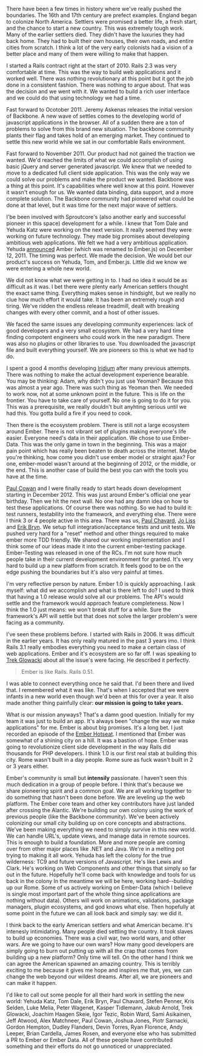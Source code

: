 There have been a few times in history where we've really pushed the
boundaries. The 16th and 17th century are prefect examples. England
began to colonize North America. Settlers were promised a better life,
a fresh start, and the chance to start a new country. This was extremely
tough work. Many of the earlier settlers died. They didn't have the
luxuries they had back home. They had to built their own houses, their
own roads, and entire cities from scratch. I think a lot of the very
early colonists had a vision of a better place and many of them were
willing to make that happen.

I started a Rails contract right at the start of 2010. Rails 2.3 was
very comfortable at time. This was the way to build web applications
and it worked well. There was nothing revolutionary at this point but
it got the job done in a consistent fashion. There was nothing to
argue about. That was the decision and we went with it. We wanted to
build a rich user interface and we could do that using technology we
had a time.

Fast forward to Ocotober 2011. Jeremy Askenas releases the initial
version of Backbone. A new wave of settles comes to the developing
world of javascript applications in the browser. All of a sudden there
are a ton of problems to solve from this brand new situation. The
backbone community plants their flag and takes hold of an emerging
market. They continued to settle this new world while we sat in our
comfortable Rails environment.

Fast forward to November 2011. Our product had not gained the traction
we wanted. We'd reached the limits of what we could accomplish of
using basic jQuery and server generated javascript. We knew that we
needed to move to a dedicated full client side application. This was
the only way we could solve our problems and make the product we
wanted. Backbone was a thing at this point. It's capabilities where
well know at this point. However it wasn't enough for us. We wanted
data binding, data support, and a more complete solution. The Backbone community had
pioneered what could be done at that level, but it was time for the
next major wave of settlers.

I'be been involved with Sproutcore's (also another early and successful
pioneer in this space) development for a while. I knew that Tom Dale
and Yehuda Katz were working on the next version. It really seemed
they were working on future technology. They made big promises about
developing ambitious web applications. We felt we had a very ambitious
application. Yehuda [announced](http://yehudakatz.com/2011/12/08/announcing-amber-js/)
Amber (which was renamed to Ember.js) on December 12, 2011.
The timing was perfect. We made the decision. We would bet our
product's success on Yehuda, Tom, and Ember.js. Little did we know we
were entering a whole new world.

We did not know what we were getting in to. I had no idea it would be
as difficult as it was. I bet there were plenty early American
settlers thought the exact same thing. Everything makes sense in
hindsight, but we really no clue how much effort it would take.
It has been an extremely rough and tiring. We've ridden the
endless release treadmill, dealt with breaking changes with every
other commit, and a host of other issues.

We faced the same issues any developing community experiences: lack of
good developers and a very small ecosystem. We had a very hard time
finding compotent engineers who could work in the new paradigm. There
was also no plugins or other libraries to use. You downloaded the
javascript file and built everything yourself. We are pioneers so this
is what we had to do.

I spent a good 4 months developing
[Iridium](http://github.com/radiumsoftware/iridium) after many
previous attempts. There was nothing to make the actual development
experience bearable. You may be thinking: Adam, why didn't you just use
Yeoman? Because this was almost a year ago. There was such thing as
Yeoman then. We needed to work now, not at some unknown point in the
future. This is life on the frontier. You have to take care of
yourself. No one is going to do it for you. This was a prerequisite,
we really douldn't buit anyhting serious until we had this. You gotta
build a fire if you need to cook.

Then there is the ecosystem problem. There is still not a large
ecosystem around Ember. There is not vibrant set of plugins making
everyone's life easier. Everyone need's data in their application. We
chose to use Ember-Data. This was the only game in town in the
beginning. This was a major pain point which has really been beaten to
death across the internet. Maybe you're thinking, how come you didn't
use ember model or straight ajax? For one, ember-model wasn't around
at the beginning of 2012, or the middle, or the end. This is another
case of build the best you can with the tools you have at the time.

[Paul Cowan](http://twitter.com/dagda1) and I were finally ready to
start heads down development starting in December 2012. This was just
around Ember's official one year birthday. Then we hit the next wall.
No one had any damn idea on how to test these applications.
Of course there was nothing. So we had to build it: test runners,
testability into the framework, and everything else.
There were I think 3 or 4 people active in this area.
There was us, [Paul Chavard](/https://twitter.com/tchak13),
[Jo Liss](/https://twitter.com/jo_liss) and [Erik Bryn](http://twitter.com/ebryn).
We setup full integration/acceptance tests and unit
tests. We pushed very hard for a "reset" method and other things
required to make ember more TDD friendly. We shared our working
implementation and I think some of our ideas made it into the current
ember-testing package. Ember-Testing was released in one of the RCs.
I'm not sure how much people take in their current development
environment for granted. It's very hard to build up a new platform
from scratch. It feels good to be on the edge pushing the boundaries
but it's also very painful at times.

I'm very reflective person by nature. Ember 1.0 is quickly
approaching. I ask myself: what did we accomplish and what is there
left to do? I used to think that having a 1.0 release would solve all
our problems. The API's would settle and the framework would approach
feature completeness. Now I think the 1.0 just means: we won't break
stuff for a while. Sure the framework's API will settle but that does
not solve the larger problem's were facing as a community.

I've seen these problems before. I started with Rails in 2006. It was
difficult in the earlier years. It has only really matured in the past
3 years imo. I think Rails 3.1 really embodies everything you need to
make a certain class of web applications. Ember and it's ecosystem are
so far off. I was speaking to [Trek Glowacki](http://twitter.com/trek)
about all the issue's were facing. He described it perfectly.

> Ember is like Rails. Rails 0.51.

I was able to connect everything once he said that. I'd been there and
lived that. I remembered what it was like. That's when I accepted that
we were infants in a new world even though we'd been at this for over
a year. It also made another thing painfully clear: **our mission is
going to take years.**

What is our mission anyways? That's a damn good question. Initially
for my team it was just to build an app. It's always been "change the
way we make applications" for me. Ember is about big promises. It's a
long bet. I just recorded an episode of the [Ember Hotseat](http://emberhotseat.com). 
I mentioned that Ember was somewhat of a shining city on a hill. It
was a bastion of hope. Ember was going to revolutionize client side
development in the way Rails did thousands for PHP developers. I think
1.0 is our first real stab at building this city. Rome wasn't built in
a day people. Rome sure as fuck wasn't built in 2 or 3 years either.

Ember's community is small but **intensily** passionate. I haven't
seen this much dedication in a group of people before. I think that's
because we share pioneering spirit and a common goal. We are all
working together to do something that hasn't been done before. We are
leveling up the web platform. The Ember core team and other key
contributors have just landed after crossing the Alantic. We're
building our own colony using the work of previous people (like the
Backbone community). We've been actively colonizing our small city
building up on core concepts and abstractions. We've been making
everything we need to simply survive in this new world. We can handle
URL's, update views, and manage data in remote sources. This is enough
to build a foundation. More and more people are coming over from other
major places like .NET and Java. We're in a melting pot trying to
making it all work. Yehuda has left the colony for the true
wilderness: TC9 and future versions of Javascript. He's like Lewis and
Clark. He's working on Web Components and other things that simply so
far out in the future. Hopefully he'll come back with knowledge and
tools for us back in the colony In the meantime we will be here,
working hard--building up our Rome. Some of us actively working on
Ember-Data (which I believe is single most important part of the whole
thing since applications are nothing without data). Others will work
on animations, validations, package managers, plugin ecosystems, and
god knows what else. Then hopefully at some point in the future we can
all look back and simply say: we did it.

I think back to the early American settlers and what American became.
It's intenesly intimidating. Many people died settling the country. It
took slaves to build up economies. There was a civil war, two world
wars, and other wars. Are we going to have our own wars? How many good
developers are simply going to burn out putting up with all the crap
that comes from building up a new platform? Only time will tell. On
the other hand I think we can agree the American spawned an amazing
country. This is terribly exciting to me because it gives me hope and
inspires me that, yes, we can change the web beyond our wildest
dreams. After all, we are pioneers and can make it happen.

I'd like to call out some people for all their hard work in settling
the new world: Yehuda Katz, Tom Dale, Erik Bryn, Paul Chavard, Stefen
Penner, Kris Selden, Luke Melia, Peter Wagenet, Kasper Tidlemann,
Jakub Arnold, Trek Glowacki, Joachim Haagen Skeie, Igor Tezic, Robin
Ward, Sami Asikainen, Jeff Atwood, Alex Matchneer, Paul Cowan, Joshua
Jones, Piotr Sarnacki, Gordon Hempton, Dudley Flanders, Devin Torres,
Ryan Florence, Andy Leeper, Brian Cardella, James Rosen, and everyone
else who has submitted a PR to Ember or Ember Data. All of these
people have contributed something and their efforts do not go
unnoticed or unappreciated.
